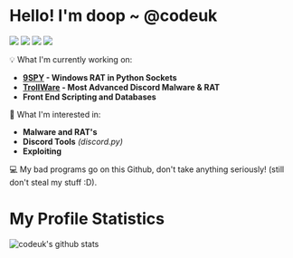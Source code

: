 # **Hello! I'm doop ~ @codeuk**

[![](https://img.shields.io/badge/-@codeuk-%23181717?style=flat-square&logo=github)](https://github.com/codeuk)
[![](https://img.shields.io/badge/Website-doop.fun-black)](https://doop.fun)
[![](https://img.shields.io/badge/Personal%20Email-d@doop.fun-black)](mailto:d@doop.fun)
[![](https://img.shields.io/badge/Enquiry%20Email-malware@doop.fun-black)](mailto:malware@doop.fun)

💡 What I'm currently working on: 
 - **<a href="https://github.com/codeuk/9spy">9SPY</a> - Windows RAT in Python Sockets**
 - **<a href="https://github.com/codeuk/TrollWare">TrollWare</a> - Most Advanced Discord Malware & RAT**
 - **Front End Scripting and Databases**

🌟 What I'm interested in: 
 - **Malware and RAT's**
 - **Discord Tools** *(discord.py)*
 - **Exploiting**


💻 My bad programs go on this Github, don't take anything seriously! (still don't steal my stuff :D).

# My Profile Statistics
![codeuk's github stats](https://github-readme-stats.vercel.app/api?username=codeuk&show_icons=true&theme=dracula)

